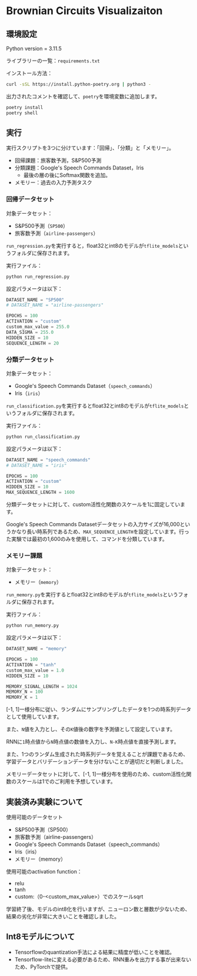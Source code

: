# Brownian Circuits Visualizaiton

## 環境設定

Python version = 3.11.5

ライブラリーの一覧：```requirements.txt```

インストール方法：

```bash
curl -sSL https://install.python-poetry.org | python3 -
```

出力されたコメントを確認して、```poetry```を環境変数に追加します。

```bash
poetry install
poetry shell
```

## 実行

実行スクリプトを3つに分けています：「回帰」、「分類」と「メモリー」。

- 回帰課題：旅客数予測，S&P500予測
- 分類課題：Google's Speech Commands Dataset，Iris
  - 最後の層の後にSoftmax関数を追加。
- メモリー：過去の入力予測タスク

### 回帰データセット

対象データセット：

- S&P500予測（```SP500```）
- 旅客数予測（```airline-passengers```）

```run_regression.py```を実行すると，float32とint8のモデルが```tflite_models```というフォルダに保存されます。

実行ファイル：

```bash
python run_regression.py
```

設定パラメータは以下：

```python
DATASET_NAME = "SP500"
# DATASET_NAME = "airline-passengers"

EPOCHS = 100
ACTIVATION = "custom"
custom_max_value = 255.0
DATA_SIGMA = 255.0
HIDDEN_SIZE = 10
SEQUENCE_LENGTH = 20
```

### 分類データセット

対象データセット：

- Google's Speech Commands Dataset（```speech_commands```）
- Iris（```iris```）

```run_classification.py```を実行するとfloat32とint8のモデルが```tflite_models```というフォルダに保存されます。

実行ファイル：

```bash
python run_classification.py
```

設定パラメータは以下：

```python
DATASET_NAME = "speech_commands"
# DATASET_NAME = "iris"

EPOCHS = 100
ACTIVATION = "custom"
HIDDEN_SIZE = 10
MAX_SEQUENCE_LENGTH = 1600
```

分類データセットに対して、custom活性化関数のスケールを1に固定しています。

Google's Speech Commands Datasetデータセットの入力サイズが16,000というかなり長い時系列であるため、```MAX_SEQUENCE_LENGTH```を設定しています。行った実験では最初の1,600のみを使用して、コマンドを分類しています。

### メモリー課題

対象データセット：

- メモリー（```memory```）

```run_memory.py```を実行するとfloat32とint8のモデルが```tflite_models```というフォルダに保存されます。

実行ファイル：

```bash
python run_memory.py
```

設定パラメータは以下：

```python
DATASET_NAME = "memory"

EPOCHS = 100
ACTIVATION = "tanh"
custom_max_value = 1.0
HIDDEN_SIZE = 10

MEMORY_SIGNAL_LENGTH = 1024
MEMORY_N = 100
MEMORY_K = 1
```

[-1, 1]一様分布に従い、ランダムにサンプリングしたデータを1つの時系列データとして使用しています。

また、```N```値を入力とし、その```K```値後の数字を予測値として設定しています。

RNNに```1```時点値から```N```時点値の数値を入力し、```N-K```時点値を直接予測します。

また、1つのランダム生成された時系列データを覚えることが課題であるため、学習データとバリデーションデータを分けないことが適切だと判断しました。

メモリーデータセットに対して、[-1, 1]一様分布を使用のため、custom活性化関数のスケールは1でのご利用を予想しています。

## 実装済み実験について

使用可能のデータセット

- S&P500予測（SP500）
- 旅客数予測（airline-passengers）
- Google's Speech Commands Dataset（speech_commands）
- Iris（iris）
- メモリー（memory）

使用可能のactivation function：

- relu
- tanh
- custom:（0-<custom_max_value>）でのスケールsqrt

学習終了後、モデルのint8化を行いますが、ニューロン数と層数が少ないため、結果の劣化が非常に大きいことを確認しました。

## Int8モデルについて

- Tensorflowのquantization手法による結果に精度が低いことを確認。
- Tensorflow-liteに変える必要があるため、RNN重みを出力する事が出来ないため、PyTorchで提供。
